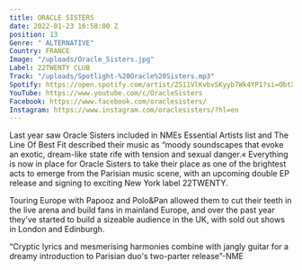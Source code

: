 ```yaml
---
title: ORACLE SISTERS
date: 2022-01-23 16:58:00 Z
position: 13
Genre: " ALTERNATIVE"
Country: FRANCE
Image: "/uploads/Oracle_Sisters.jpg"
Label: 22TWENTY CLUB
Track: "/uploads/Spotlight-%20Oracle%20Sisters.mp3"
Spotify: https://open.spotify.com/artist/2S11VlKvbvSKyyb7Wk4YP1?si=ObtXrhDbQOSfyNLyNBLwXg&nd=1
YouTube: https://www.youtube.com/c/OracleSisters
Facebook: https://www.facebook.com/oraclesisters/
Instagram: https://www.instagram.com/oraclesisters/?hl=en
---
```


Last year saw Oracle Sisters included in NMEs Essential Artists list and The Line Of Best Fit described their music as “moody soundscapes that evoke an exotic, dream-like state rife with tension and sexual danger.« Everything is now in place for Oracle Sisters to take their place as one of the brightest acts to emerge from the Parisian music scene, with an upcoming double EP release and signing to exciting New York label 22TWENTY. 

Touring Europe with Papooz and Polo&Pan allowed them to cut their teeth in the live arena and build fans in mainland Europe, and over the past year they’ve started to build a sizeable audience in the UK, with sold out shows in London and Edinburgh. 

“Cryptic lyrics and mesmerising harmonies combine with jangly guitar for a dreamy introduction to Parisian duo's two-parter release”-NME